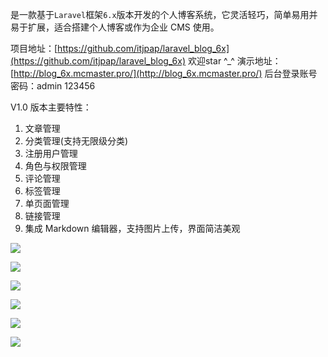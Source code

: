 是一款基于`Laravel`框架`6.x`版本开发的个人博客系统，它灵活轻巧，简单易用并易于扩展，适合搭建个人博客或作为企业 CMS 使用。

项目地址：[https://github.com/itjpap/laravel_blog_6x](https://github.com/itjpap/laravel_blog_6x) 欢迎star ^_^
演示地址：[http://blog_6x.mcmaster.pro/](http://blog_6x.mcmaster.pro/)
后台登录账号密码：admin 123456

V1.0 版本主要特性：

 1. 文章管理
 2. 分类管理(支持无限级分类)
 3. 注册用户管理
 4. 角色与权限管理
 5. 评论管理
 6. 标签管理
 7. 单页面管理
 8. 链接管理
 9. 集成 Markdown 编辑器，支持图片上传，界面简洁美观

![](https://www.zfsphp.com/uploads/images/editor/202008/1598348800.png)

![](https://www.zfsphp.com/uploads/images/editor/202008/1598348835.png)

![](https://www.zfsphp.com/uploads/images/editor/202008/1598348867.png)

![](https://www.zfsphp.com/uploads/images/editor/202008/1598348882.png)

![](https://www.zfsphp.com/uploads/images/editor/202008/1598348898.png)

![](https://www.zfsphp.com/uploads/images/editor/202008/1598348912.png)



